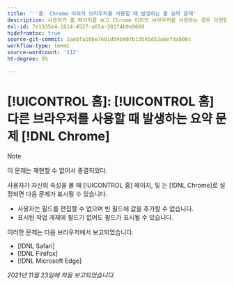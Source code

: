 ```yaml
---
title: '''홈: Chrome 이외의 브라우저를 사용할 때 발생하는 홈 요약 문제'
description: 사용자가 홈 페이지를 보고 Chrome 이외의 브라우저를 사용하는 경우 다양한 문제가 표시될 수 있습니다.
exl-id: 7e1935e4-2814-4527-a65a-301f4b9a9669
hidefromtoc: true
source-git-commit: 1aebfa10be7601db9b807b13545d52a6efdab06c
workflow-type: tm+mt
source-wordcount: '112'
ht-degree: 0%

---
```


# [!UICONTROL 홈]: [!UICONTROL 홈] 다른 브라우저를 사용할 때 발생하는 요약 문제 [!DNL Chrome]

>[!NOTE]
>
>이 문제는 재현할 수 없어서 종결되었다.


사용자가 자신의 속성을 볼 때 [!UICONTROL 홈] 페이지, 및 는 [!DNL Chrome]로 설정되면 다음 문제가 표시될 수 있습니다.

* 사용자는 필드를 편집할 수 없으며 빈 필드에 값을 추가할 수 없습니다.
* 표시된 작업 개체에 필드가 없어도 필드가 표시될 수 있습니다.

이러한 문제는 다음 브라우저에서 보고되었습니다.

* [!DNL Safari]
* [!DNL Firefox]
* [!DNL Microsoft Edge]

_2021년 11월 23일에 처음 보고되었습니다._
